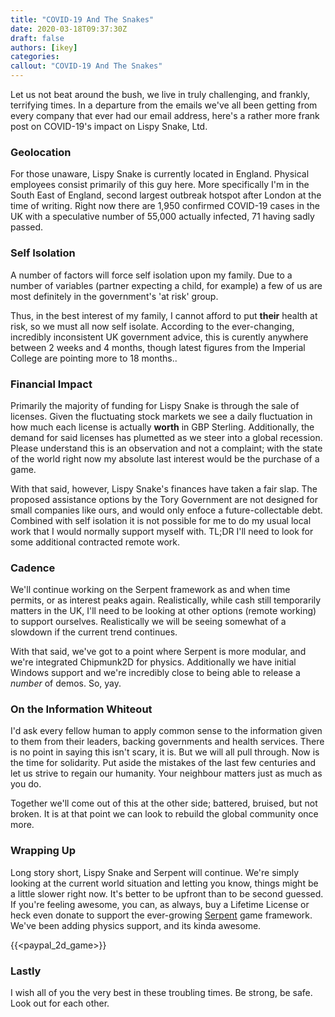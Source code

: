 ```yaml
---
title: "COVID-19 And The Snakes"
date: 2020-03-18T09:37:30Z
draft: false
authors: [ikey]
categories:
callout: "COVID-19 And The Snakes"
---
```


Let us not beat around the bush, we live in truly challenging, and frankly, terrifying times. In a departure from the emails
we've all been getting from every company that ever had our email address, here's a rather more frank post on COVID-19's impact
on Lispy Snake, Ltd.

### Geolocation

For those unaware, Lispy Snake is currently located in England. Physical employees consist primarily of this guy here. More specifically
I'm in the South East of England, second largest outbreak hotspot after London at the time of writing. Right now there are 1,950 confirmed
COVID-19 cases in the UK with a speculative number of 55,000 actually infected, 71 having sadly passed.

### Self Isolation

A number of factors will force self isolation upon my family. Due to a number of variables (partner expecting a child, for example) a few of
us are most definitely in the government's 'at risk' group.

Thus, in the best interest of my family, I cannot afford to put **their** health at risk, so we must all now self isolate. According to the
ever-changing, incredibly inconsistent UK government advice, this is curently anywhere between 2 weeks and 4 months, though latest figures
from the Imperial College are pointing more to 18 months..

### Financial Impact

Primarily the majority of funding for Lispy Snake is through the sale of licenses. Given the fluctuating stock markets we see a daily fluctuation
in how much each license is actually **worth** in GBP Sterling. Additionally, the demand for said licenses has plumetted as we steer into a global
recession. Please understand this is an observation and not a complaint; with the state of the world right now my absolute last interest would be
the purchase of a game.

With that said, however, Lispy Snake's finances have taken a fair slap. The proposed assistance options by the Tory Government are not designed for small companies like
ours, and would only enfoce a future-collectable debt. Combined with self isolation it is not possible for me to do my usual local work that I would
normally support myself with. TL;DR I'll need to look for some additional contracted remote work.

### Cadence

We'll continue working on the Serpent framework as and when time permits, or as interest peaks again. Realistically, while cash still temporarily matters
in the UK, I'll need to be looking at other options (remote working) to support ourselves. Realistically we will be seeing somewhat of a slowdown if the
current trend continues.

With that said, we've got to a point where Serpent is more modular, and we're integrated Chipmunk2D for physics.
Additionally we have initial Windows support and we're incredibly close to being able to release a *number* of demos. So, yay.

### On the Information Whiteout

I'd ask every fellow human to apply common sense to the information given to them from their leaders, backing governments and health services.
There is no point in saying this isn't scary, it is. But we will all pull through. Now is the time for solidarity. Put aside the mistakes of the last few
centuries and let us strive to regain our humanity. Your neighbour matters just as much as you do.

Together we'll come out of this at the other side; battered, bruised, but not broken. It is at that point we can look to rebuild the global community once
more.

### Wrapping Up

Long story short, Lispy Snake and Serpent will continue. We're simply looking at the current world situation and letting you know, things might be a little
slower right now. It's better to be upfront than to be second guessed. If you're feeling awesome, you can, as always, buy a Lifetime License or heck even
donate to support the ever-growing [Serpent](https://github.com/lispysnake/serpent) game framework. We've been adding physics support, and its kinda awesome.

{{<paypal_2d_game>}}

### Lastly

I wish all of you the very best in these troubling times. Be strong, be safe. Look out for each other.
